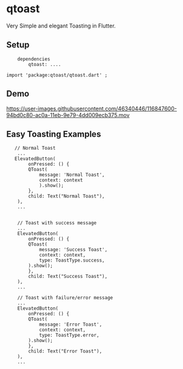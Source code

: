 
# qtoast

Very Simple and elegant Toasting in Flutter.

## Setup


        dependencies
            qtoast: ....

    import 'package:qtoast/qtoast.dart' ;


## Demo

https://user-images.githubusercontent.com/46340446/116847600-94bd0c80-ac0a-11eb-9e79-4dd009ecb375.mov

## Easy Toasting Examples

       // Normal Toast
        ...
       ElevatedButton(
            onPressed: () {
            QToast(
                message: 'Normal Toast', 
                context: context
                ).show();
            },
            child: Text("Normal Toast"),
        ),
        ...


        // Toast with success message
        ...
        ElevatedButton(
            onPressed: () {
            QToast(
                message: 'Success Toast',
                context: context,
                type: ToastType.success,
            ).show();
            },
            child: Text("Success Toast"),
        ),
        ...

        // Toast with failure/error message
        ...
        ElevatedButton(
            onPressed: () {
            QToast(
                message: 'Error Toast',
                context: context,
                type: ToastType.error,
            ).show();
            },
            child: Text("Error Toast"),
        ),
        ...

